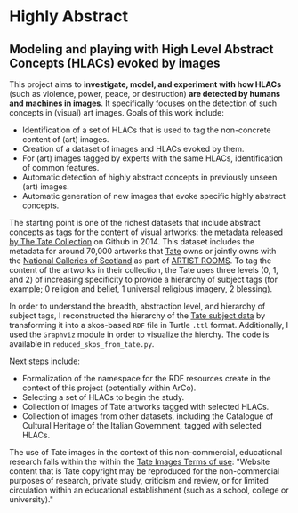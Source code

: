 Highly Abstract
===============

## Modeling and playing with High Level Abstract Concepts (HLACs) evoked by images

This project aims to **investigate, model, and experiment with how HLACs** (such as violence, power, peace, or destruction) **are detected by humans and machines in images**. It specifically focuses on the detection of such concepts in (visual) art images. Goals of this work include:
* Identification of a set of HLACs that is used to tag the non-concrete content of (art) images.
* Creation of a dataset of images and HLACs evoked by them.
* For (art) images tagged by experts with the same HLACs, identification of common features.
* Automatic detection of highly abstract concepts in previously unseen (art) images.
* Automatic generation of new images that evoke specific highly abstract concepts.

The starting point is one of the richest datasets that include abstract concepts as tags for the content of visual artworks: the [metadata released by The Tate Collection](https://github.com/tategallery/collection) on Github in 2014. This dataset includes the metadata for around 70,000 artworks that [Tate](http://www.tate.org.uk/) owns or jointly owns with the [National Galleries of Scotland](http://www.nationalgalleries.org) as part of [ARTIST ROOMS](http://www.tate.org.uk/artist-rooms). To tag the content of the artworks in their collection, the Tate uses three levels (0, 1, and 2) of increasing specificity to provide a hierarchy of subject tags (for example; 0 religion and belief, 1 universal religious imagery, 2 blessing). 

In order to understand the breadth, abstraction level, and hierarchy of subject tags, I reconstructed the hierarchy of the [Tate subject data](https://github.com/tategallery/collection/tree/master/processed/subjects) by transforming it into a skos-based `RDF` file in Turtle `.ttl` format. Additionally, I used the `Graphviz` module in order to visualize the hierchy. The code is available in `reduced_skos_from_tate.py`.

Next steps include:
* Formalization of the namespace for the RDF resources create in the context of this project (potentially within ArCo).
* Selecting a set of HLACs to begin the study. 
* Collection of images of Tate artworks tagged with selected HLACs.
* Collection of images from other datasets, including the Catalogue of Cultural Heritage of the Italian Government, tagged with selected HLACs.


The use of Tate images in the context of this non-commercial, educational research falls within the within the [Tate Images Terms of use](https://www.tate.org.uk/about-us/policies-and-procedures/website-terms-use): "Website content that is Tate copyright may be reproduced for the non-commercial purposes of research, private study, criticism and review, or for limited circulation within an educational establishment (such as a school, college or university)."

